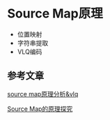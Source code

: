 # Source Map原理

- 位置映射
- 字符串提取
- VLQ编码

## 参考文章

[source map原理分析&vlq](http://www.qiutianaimeili.com/html/page/2019/05/89jrubx1soc.html)

[Source Map的原理探究](https://juejin.cn/post/6844903689610592269)